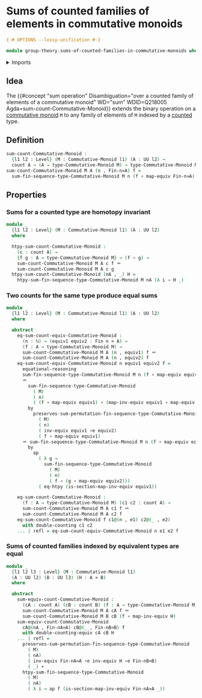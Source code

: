 # Sums of counted families of elements in commutative monoids

```agda
{-# OPTIONS --lossy-unification #-}

module group-theory.sums-of-counted-families-in-commutative-monoids where
```

<details><summary>Imports</summary>

```agda
open import elementary-number-theory.natural-numbers

open import foundation.action-on-identifications-functions
open import foundation.equivalences
open import foundation.function-extensionality
open import foundation.function-types
open import foundation.homotopies
open import foundation.identity-types
open import foundation.universe-levels

open import group-theory.commutative-monoids
open import group-theory.sums-of-finite-sequences-in-commutative-monoids

open import lists.lists

open import univalent-combinatorics.counting
open import univalent-combinatorics.counting-dependent-pair-types
open import univalent-combinatorics.dependent-pair-types
open import univalent-combinatorics.double-counting
open import univalent-combinatorics.standard-finite-types
```

</details>

## Idea

The
{{#concept "sum operation" Disambiguation="over a counted family of elements of a commutative monoid" WD="sum" WDID=Q218005 Agda=sum-count-Commutative-Monoid}}
extends the binary operation on a
[commutative monoid](group-theory.commutative-monoids.md) `M` to any family of
elements of `M` indexed by a [counted](univalent-combinatorics.counting.md)
type.

## Definition

```agda
sum-count-Commutative-Monoid :
  {l1 l2 : Level} (M : Commutative-Monoid l1) (A : UU l2) →
  count A → (A → type-Commutative-Monoid M) → type-Commutative-Monoid M
sum-count-Commutative-Monoid M A (n , Fin-n≃A) f =
  sum-fin-sequence-type-Commutative-Monoid M n (f ∘ map-equiv Fin-n≃A)
```

## Properties

### Sums for a counted type are homotopy invariant

```agda
module _
  {l1 l2 : Level} (M : Commutative-Monoid l1) (A : UU l2)
  where

  htpy-sum-count-Commutative-Monoid :
    (c : count A) →
    {f g : A → type-Commutative-Monoid M} → (f ~ g) →
    sum-count-Commutative-Monoid M A c f ＝
    sum-count-Commutative-Monoid M A c g
  htpy-sum-count-Commutative-Monoid (nA , _) H =
    htpy-sum-fin-sequence-type-Commutative-Monoid M nA (λ i → H _)
```

### Two counts for the same type produce equal sums

```agda
module _
  {l1 l2 : Level} (M : Commutative-Monoid l1) (A : UU l2)
  where

  abstract
    eq-sum-count-equiv-Commutative-Monoid :
      (n : ℕ) → (equiv1 equiv2 : Fin n ≃ A) →
      (f : A → type-Commutative-Monoid M) →
      sum-count-Commutative-Monoid M A (n , equiv1) f ＝
      sum-count-Commutative-Monoid M A (n , equiv2) f
    eq-sum-count-equiv-Commutative-Monoid n equiv1 equiv2 f =
      equational-reasoning
      sum-fin-sequence-type-Commutative-Monoid M n (f ∘ map-equiv equiv1)
      ＝
        sum-fin-sequence-type-Commutative-Monoid
          ( M)
          ( n)
          ( (f ∘ map-equiv equiv1) ∘ (map-inv-equiv equiv1 ∘ map-equiv equiv2))
        by
          preserves-sum-permutation-fin-sequence-type-Commutative-Monoid
            ( M)
            ( n)
            ( inv-equiv equiv1 ∘e equiv2)
            ( f ∘ map-equiv equiv1)
      ＝ sum-fin-sequence-type-Commutative-Monoid M n (f ∘ map-equiv equiv2)
        by
          ap
            ( λ g →
              sum-fin-sequence-type-Commutative-Monoid
                ( M)
                ( n)
                ( f ∘ (g ∘ map-equiv equiv2)))
            ( eq-htpy (is-section-map-inv-equiv equiv1))

    eq-sum-count-Commutative-Monoid :
      (f : A → type-Commutative-Monoid M) (c1 c2 : count A) →
      sum-count-Commutative-Monoid M A c1 f ＝
      sum-count-Commutative-Monoid M A c2 f
    eq-sum-count-Commutative-Monoid f c1@(n , e1) c2@(_ , e2)
      with double-counting c1 c2
    ... | refl = eq-sum-count-equiv-Commutative-Monoid n e1 e2 f
```

### Sums of counted families indexed by equivalent types are equal

```agda
module _
  {l1 l2 l3 : Level} (M : Commutative-Monoid l1)
  (A : UU l2) (B : UU l3) (H : A ≃ B)
  where

  abstract
    sum-equiv-count-Commutative-Monoid :
      (cA : count A) (cB : count B) (f : A → type-Commutative-Monoid M) →
      sum-count-Commutative-Monoid M A cA f ＝
      sum-count-Commutative-Monoid M B cB (f ∘ map-inv-equiv H)
    sum-equiv-count-Commutative-Monoid
      cA@(nA , Fin-nA≃A) cB@(_ , Fin-nB≃B) f
      with double-counting-equiv cA cB H
    ... | refl =
      preserves-sum-permutation-fin-sequence-type-Commutative-Monoid
        ( M)
        ( nA)
        ( inv-equiv Fin-nA≃A ∘e inv-equiv H ∘e Fin-nB≃B)
        ( _) ∙
      htpy-sum-fin-sequence-type-Commutative-Monoid
        ( M)
        ( nA)
        ( λ i → ap f (is-section-map-inv-equiv Fin-nA≃A _))
```
